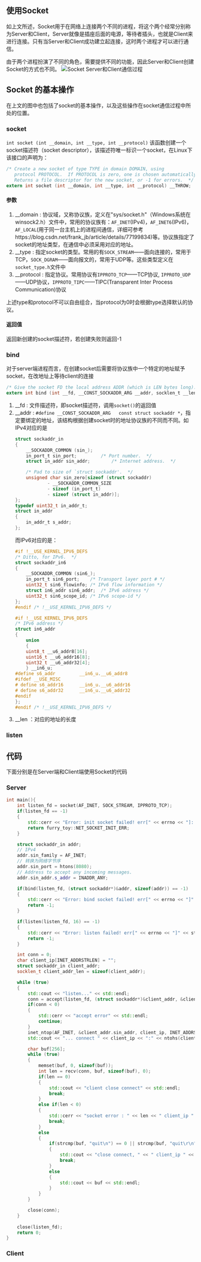 ## 使用Socket
如上文所述，Socket用于在网络上连接两个不同的进程，将这个两个经常分别称为Server和Client，Server就像是插座后面的电源，等待者插头，也就是Client来进行连接。只有当Server和Client成功建立起连接，这时两个进程才可以进行通信。

由于两个进程扮演了不同的角色，需要提供不同的功能，因此Server和Client创建Socket的方式也不同。
![Socket Server和Client通信过程](../image/socket_trans.png)

## Socket 的基本操作
在上文的图中也包括了socket的基本操作，以及这些操作在socket通信过程中所处的位置。
### socket
`int socket (int __domain, int __type, int __protocol)`
该函数创建一个socket描述符（socket descriptor），该描述符唯一标识一个socket，在Linux下该接口的声明为：
```C
/* Create a new socket of type TYPE in domain DOMAIN, using
   protocol PROTOCOL.  If PROTOCOL is zero, one is chosen automatically.
   Returns a file descriptor for the new socket, or -1 for errors.  */
extern int socket (int __domain, int __type, int __protocol) __THROW;
```
#### 参数
1. __domain : 协议域，又称协议族，定义在"sys/socket.h"（Windows系统在winsock2.h）文件中，常用的协议族有：`AF_INET`(IPv4)，`AF_INET6`(IPv6)，`AF_LOCAL`(用于同一台主机上的进程间通信，详细可参考https://blog.csdn.net/frank_jb/article/details/77199834)等。协议族指定了socket的地址类型，在通信中必须采用对应的地址。
2. __type : 指定socket的类型。常用的有`SOCK_STREAM`——面向连接的，常用于TCP，`SOCK_DGRAM`——面向报文的，常用于UDP等。这些类型定义在`socket_type.h`文件中
3. __protocol : 指定协议。常用协议有`IPPROTO_TCP`——TCP协议, `IPPROTO_UDP` ——UDP协议，`IPPROTO_TIPC`——TIPC(Transparent Inter Process Communication)协议

上述type和protocol不可以自由组合，当protocol为0时会根据type选择默认的协议。
#### 返回值
返回新创建的socket描述符，若创建失败则返回-1

### bind
对于server端进程而言，在创建socket后需要将协议族中一个特定的地址赋予socket，在改地址上等待client的连接
```C
/* Give the socket FD the local address ADDR (which is LEN bytes long).  */
extern int bind (int __fd, __CONST_SOCKADDR_ARG __addr, socklen_t __len)
```
1. __fd : 文件描述符，即socket描述符，调用`socket()`的返回值
2. __addr : `#define __CONST_SOCKADDR_ARG	const struct sockaddr *`，指定要绑定的地址，该结构根据创建socket时的地址协议族的不同而不同。如IPv4对应的是
    ```C
    struct sockaddr_in
    {
        __SOCKADDR_COMMON (sin_);
        in_port_t sin_port;			/* Port number.  */
        struct in_addr sin_addr;		/* Internet address.  */

        /* Pad to size of `struct sockaddr'.  */
        unsigned char sin_zero[sizeof (struct sockaddr)
                - __SOCKADDR_COMMON_SIZE
                - sizeof (in_port_t)
                - sizeof (struct in_addr)];
    };
    typedef uint32_t in_addr_t;
    struct in_addr
    {
        in_addr_t s_addr;
    };
    ```
    而IPv6对应的是：
    ```C
    #if !__USE_KERNEL_IPV6_DEFS
    /* Ditto, for IPv6.  */
    struct sockaddr_in6
    {
        __SOCKADDR_COMMON (sin6_);
        in_port_t sin6_port;	/* Transport layer port # */
        uint32_t sin6_flowinfo;	/* IPv6 flow information */
        struct in6_addr sin6_addr;	/* IPv6 address */
        uint32_t sin6_scope_id;	/* IPv6 scope-id */
    };
    #endif /* !__USE_KERNEL_IPV6_DEFS */

    #if !__USE_KERNEL_IPV6_DEFS
    /* IPv6 address */
    struct in6_addr
    {
        union
        {
        uint8_t	__u6_addr8[16];
        uint16_t __u6_addr16[8];
        uint32_t __u6_addr32[4];
        } __in6_u;
    #define s6_addr			__in6_u.__u6_addr8
    #ifdef __USE_MISC
    # define s6_addr16		__in6_u.__u6_addr16
    # define s6_addr32		__in6_u.__u6_addr32
    #endif
    };
    #endif /* !__USE_KERNEL_IPV6_DEFS */
    ```
3. __len ：对应的地址的长度

### listen

## 代码
下面分别是在Server端和Client端使用Socket的代码
### Server
```C++
int main(){
    int listen_fd = socket(AF_INET, SOCK_STREAM, IPPROTO_TCP);
    if(listen_fd == -1)
    {
        std::cerr << "Error: init socket failed! err[" << errno << "]: " << strerror(errno) << std::endl;
        return furry_toy::NET_SOCKET_INIT_ERR;
    }

    struct sockaddr_in addr;
    // IPv4
    addr.sin_family = AF_INET;
    // 转换为网络字节序
    addr.sin_port = htons(8080);
    // Address to accept any incoming messages. 
    addr.sin_addr.s_addr = INADDR_ANY;

    if(bind(listen_fd, (struct sockaddr*)&addr, sizeof(addr)) == -1)
    {
        std::cerr << "Error: bind socket failed! err[" << errno << "]" << strerror(errno) << std::endl;
        return -1;
    }

    if(listen(listen_fd, 16) == -1)
    {
        std::cerr << "Error: listen failed! err[" << errno << "]" << strerror(errno) << std::endl;
        return -1;
    }

    int conn = 0;
    char client_ip[INET_ADDRSTRLEN] = "";
    struct sockaddr_in client_addr;
    socklen_t client_addr_len = sizeof(client_addr);

    while (true)
    {
        std::cout << "listen..." << std::endl;
        conn = accept(listen_fd, (struct sockaddr*)&client_addr, &client_addr_len);
        if(conn < 0)
        {
            std::cerr << "accept error" << std::endl;
            continue;
        }
        inet_ntop(AF_INET, &client_addr.sin_addr, client_ip, INET_ADDRSTRLEN);
        std::cout << "... connect " << client_ip << ":" << ntohs(client_addr.sin_port) << std::endl;

        char buf[256];
        while (true)
        {
            memset(buf, 0, sizeof(buf));
            int len = recv(conn, buf, sizeof(buf), 0);
            if(len == 0)
            {
                std::cout << "client close connect" << std::endl;
                break;
            }
            else if(len < 0)
            {
                std::cerr << "socket error : " << len << " client_ip " << client_ip << ":" << ntohs(client_addr.sin_port) << std::endl;
                break;
            }
            else
            {
                if(strcmp(buf, "quit\n") == 0 || strcmp(buf, "quit\r\n") == 0)
                {
                    std::cout << "close connect, " << " client_ip " << client_ip << ":" << ntohs(client_addr.sin_port) << std::endl;
                    break;
                }
                else
                {
                    std::cout << buf << std::endl;
                }
            }
        }

        close(conn);        
    }
    
    close(listen_fd);
    return 0;
}
```

### Client